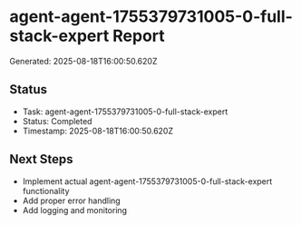 # agent-agent-1755379731005-0-full-stack-expert Report

Generated: 2025-08-18T16:00:50.620Z

## Status
- Task: agent-agent-1755379731005-0-full-stack-expert
- Status: Completed
- Timestamp: 2025-08-18T16:00:50.620Z

## Next Steps
- Implement actual agent-agent-1755379731005-0-full-stack-expert functionality
- Add proper error handling
- Add logging and monitoring
